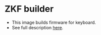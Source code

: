 # ZKF builder
- This image builds firmware for keyboard.
- See full description [here](https://github.com/zored/alebastr-qmk-whitefox-keymap).
